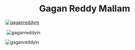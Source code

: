<h1 align="center">Gagan Reddy Mallam</h1>
<p align="left"> <a href="https://twitter.com/gaganreddym" target="blank"><img src="https://img.shields.io/twitter/follow/gaganreddym?logo=twitter&style=for-the-badge" alt="gaganreddym" /></a> </p> 

<p>&nbsp;<img align="center" src="https://github-readme-stats.vercel.app/api?username=gaganreddyin&show_icons=true&locale=en" alt="gaganreddyin" /></p> 

<p><img align="center" src="https://github-readme-streak-stats.herokuapp.com/?user=gaganreddyin&" alt="gaganreddyin" /></p>
 
